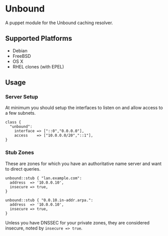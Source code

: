 # Unbound

A puppet module for the Unbound caching resolver.

## Supported Platforms

* Debian
* FreeBSD
* OS X
* RHEL clones (with EPEL)

## Usage

### Server Setup

At minimum you should setup the interfaces to listen on and allow access to a few subnets.

    class {
      "unbound":
        interface => ["::0","0.0.0.0"],
        access    => ["10.0.0.0/20","::1"],
    }

### Stub Zones

These are zones for which you have an authoritative name server and want to
direct queries.

    unbound::stub { "lan.example.com":
      address  => '10.0.0.10',
      insecure => true,
    }

    unbound::stub { "0.0.10.in-addr.arpa.":
      address  => '10.0.0.10',
      insecure => true,
    } 

Unless you have DNSSEC for your private zones, they are considered insecure,
noted by `insecure => true`.

